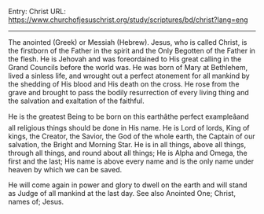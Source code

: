 Entry: Christ
URL: https://www.churchofjesuschrist.org/study/scriptures/bd/christ?lang=eng

---

The anointed (Greek) or Messiah (Hebrew). Jesus, who is called Christ, is the firstborn of the Father in the spirit and the Only Begotten of the Father in the flesh. He is Jehovah and was foreordained to His great calling in the Grand Councils before the world was. He was born of Mary at Bethlehem, lived a sinless life, and wrought out a perfect atonement for all mankind by the shedding of His blood and His death on the cross. He rose from the grave and brought to pass the bodily resurrection of every living thing and the salvation and exaltation of the faithful.

He is the greatest Being to be born on this earthâthe perfect exampleâand all religious things should be done in His name. He is Lord of lords, King of kings, the Creator, the Savior, the God of the whole earth, the Captain of our salvation, the Bright and Morning Star. He is in all things, above all things, through all things, and round about all things; He is Alpha and Omega, the first and the last; His name is above every name and is the only name under heaven by which we can be saved.

He will come again in power and glory to dwell on the earth and will stand as Judge of all mankind at the last day. See also Anointed One; Christ, names of; Jesus.
